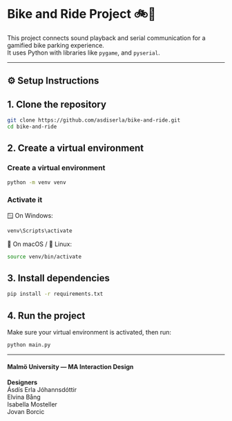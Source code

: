 # Bike and Ride Project 🚲🎵

This project connects sound playback and serial communication for a gamified bike parking experience.  
It uses Python with libraries like `pygame`, and `pyserial`.

---


## ⚙️ Setup Instructions

## 1. Clone the repository
```bash
git clone https://github.com/asdiserla/bike-and-ride.git
cd bike-and-ride
```


## 2. Create a virtual environment
### Create a virtual environment
```bash
python -m venv venv
```

### Activate it
🪟 On Windows:
```bash
venv\Scripts\activate
```
🍎 On macOS / 🐧 Linux:
```bash
source venv/bin/activate
```

## 3. Install dependencies
```bash
pip install -r requirements.txt
```

## 4. Run the project

Make sure your virtual environment is activated, then run:

```bash
python main.py
```

---

#### Malmö University — MA Interaction Design <br>

**Designers** <br>
Ásdís Erla Jóhannsdóttir <br>
Elvina Bång <br>
Isabella Mosteller <br>
Jovan Borcic
